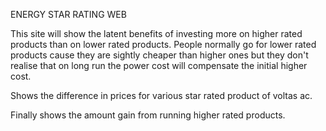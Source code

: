  ENERGY STAR RATING WEB

 This site will show the latent benefits of investing more on higher rated products than on lower rated products.
 People normally go for lower rated products cause they are sightly cheaper than higher ones but they don't realise that on long run the power cost will compensate the initial higher cost.

 Shows the difference in prices for various star rated product of voltas ac.

 Finally shows the amount gain from running higher rated products.